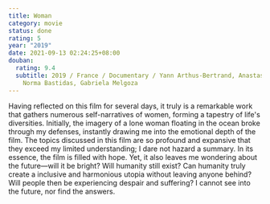 ```yaml
---
title: Woman
category: movie
status: done
rating: 5
year: "2019"
date: 2021-09-13 02:24:25+08:00
douban:
  rating: 9.4
  subtitle: 2019 / France / Documentary / Yann Arthus-Bertrand, Anastasia Mikova /
    Norma Bastidas, Gabriela Melgoza
---
```


Having reflected on this film for several days, it truly is a remarkable work that gathers numerous self-narratives of women, forming a tapestry of life's diversities. Initially, the imagery of a lone woman floating in the ocean broke through my defenses, instantly drawing me into the emotional depth of the film. The topics discussed in this film are so profound and expansive that they exceed my limited understanding; I dare not hazard a summary. In its essence, the film is filled with hope. Yet, it also leaves me wondering about the future—will it be bright? Will humanity still exist? Can humanity truly create a inclusive and harmonious utopia without leaving anyone behind? Will people then be experiencing despair and suffering? I cannot see into the future, nor find the answers.
